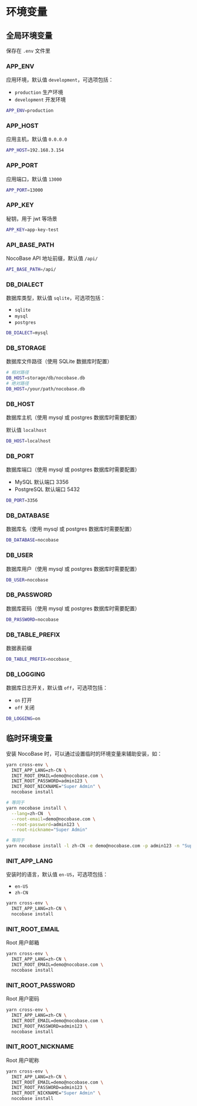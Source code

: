 # 环境变量

## 全局环境变量

保存在 `.env` 文件里

### APP_ENV

应用环境，默认值 `development`，可选项包括：

- `production` 生产环境
- `development` 开发环境

```bash
APP_ENV=production
```

### APP_HOST

应用主机，默认值 `0.0.0.0`

```bash
APP_HOST=192.168.3.154
```

### APP_PORT

应用端口，默认值 `13000`

```bash
APP_PORT=13000
```

### APP_KEY

秘钥，用于 jwt 等场景

```bash
APP_KEY=app-key-test
```

### API_BASE_PATH

NocoBase API 地址前缀，默认值 `/api/`

```bash
API_BASE_PATH=/api/
```

### DB_DIALECT

数据库类型，默认值 `sqlite`，可选项包括：

- `sqlite`
- `mysql`
- `postgres`

```bash
DB_DIALECT=mysql
```

### DB_STORAGE

数据库文件路径（使用 SQLite 数据库时配置）

```bash
# 相对路径
DB_HOST=storage/db/nocobase.db
# 绝对路径
DB_HOST=/your/path/nocobase.db
```

### DB_HOST

数据库主机（使用 mysql 或 postgres 数据库时需要配置）

默认值 `localhost`

```bash
DB_HOST=localhost
```

### DB_PORT

数据库端口（使用 mysql 或 postgres 数据库时需要配置）

- MySQL 默认端口 3356
- PostgreSQL 默认端口 5432

```bash
DB_PORT=3356
```

### DB_DATABASE

数据库名（使用 mysql 或 postgres 数据库时需要配置）

```bash
DB_DATABASE=nocobase
```

### DB_USER

数据库用户（使用 mysql 或 postgres 数据库时需要配置）

```bash
DB_USER=nocobase
```

### DB_PASSWORD

数据库密码（使用 mysql 或 postgres 数据库时需要配置）

```bash
DB_PASSWORD=nocobase
```

### DB_TABLE_PREFIX

数据表前缀

```bash
DB_TABLE_PREFIX=nocobase_
```

### DB_LOGGING

数据库日志开关，默认值 `off`，可选项包括：

- `on` 打开
- `off` 关闭

```bash
DB_LOGGING=on
```

## 临时环境变量

安装 NocoBase 时，可以通过设置临时的环境变量来辅助安装，如：

```bash
yarn cross-env \
  INIT_APP_LANG=zh-CN \
  INIT_ROOT_EMAIL=demo@nocobase.com \
  INIT_ROOT_PASSWORD=admin123 \
  INIT_ROOT_NICKNAME="Super Admin" \
  nocobase install

# 等同于
yarn nocobase install \
  --lang=zh-CN  \
  --root-email=demo@nocobase.com \
  --root-password=admin123 \
  --root-nickname="Super Admin"

# 等同于
yarn nocobase install -l zh-CN -e demo@nocobase.com -p admin123 -n "Super Admin"
```

### INIT_APP_LANG

安装时的语言，默认值 `en-US`，可选项包括：

- `en-US`
- `zh-CN`

```bash
yarn cross-env \
  INIT_APP_LANG=zh-CN \
  nocobase install
```

### INIT_ROOT_EMAIL

Root 用户邮箱

```bash
yarn cross-env \
  INIT_APP_LANG=zh-CN \
  INIT_ROOT_EMAIL=demo@nocobase.com \
  nocobase install
```

### INIT_ROOT_PASSWORD

Root 用户密码

```bash
yarn cross-env \
  INIT_APP_LANG=zh-CN \
  INIT_ROOT_EMAIL=demo@nocobase.com \
  INIT_ROOT_PASSWORD=admin123 \
  nocobase install
```

### INIT_ROOT_NICKNAME

Root 用户昵称

```bash
yarn cross-env \
  INIT_APP_LANG=zh-CN \
  INIT_ROOT_EMAIL=demo@nocobase.com \
  INIT_ROOT_PASSWORD=admin123 \
  INIT_ROOT_NICKNAME="Super Admin" \
  nocobase install
```
